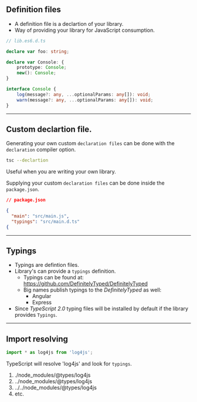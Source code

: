 ## Definition files

- A definition file is a declartion of your library.
- Way of providing your library for JavaScript consumption.

```typescript
// lib.es6.d.ts

declare var foo: string;

declare var Console: {
    prototype: Console;
    new(): Console;
}

interface Console {
    log(message?: any, ...optionalParams: any[]): void;
    warn(message?: any, ...optionalParams: any[]): void;
}
```

---

## Custom declartion file.

Generating your own custom `declaration files` can be done with the `declaration` compiler option.

<!-- .element class="fragment" data-fragment-index="0" -->
```bash
tsc --declartion
```
<!-- .element class="fragment" data-fragment-index="0" -->


Useful when you are writing your own library.

<!-- .element class="fragment" data-fragment-index="1" -->

Supplying your custom `declaration files` can be done inside the `package.json`.

<!-- .element class="fragment" data-fragment-index="2" -->

```json
// package.json

{
  "main": "src/main.js",
  "typings": "src/main.d.ts"
{
```
<!-- .element class="fragment" data-fragment-index="2" -->

---

## Typings

- Typings are defintion files.
- Library's can provide a `typings` definition.
    - Typings can be found at: https://github.com/DefinitelyTyped/DefinitelyTyped
    - Big names publish typings to the *DefinitelyTyped* as well:
        - Angular
        - Express
- Since *TypeScript 2.0* typing files will be installed by default if the library provides `Typings`.

---

## Import resolving

```typescript
import * as log4js from 'log4js';
```

TypeScript will resolve 'log4js' and look for `typings`.
1. ./node_modules/@types/log4js
1. ../node_modules/@types/log4js
1. ../../node_modules/@types/log4js
1. etc.
